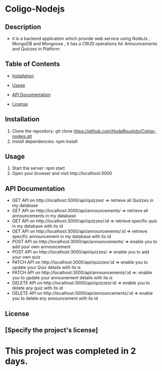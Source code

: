 # Coligo-Nodejs

## Description
- it is a backend application which provide web service using NodeJs , MongoDB and Mongoose , it has a CRUD operations for Announcements and Quizzes in Platform

## Table of Contents
- [Installation](#installation)
- [Usage](#usage)
- [API Documentation](#api-documentation)

- [License](#license)

## Installation
1. Clone the repository: git clone https://github.com/HodaRoushdy/Coligo-nodejs.git
2. Install dependencies: npm install

## Usage
1. Start the server: npm start
2. Open your browser and visit http://localhost:3000 

## API Documentation
- GET API on http://localhost:3000/api/quizzes/ => retrieve all Quizzes in my database 
- GET API on http://localhost:3000/api/announcements/ => retrieve all announcements in my database
- GET API on http://localhost:3000/api/quizzes/:id => retrieve specific quiz in my database with its id
- GET API on http://localhost:3000/api/announcements/:id => retrieve specific announcement in my database with its id
- POST API on http://localhost:3000/api/announcements/ => enable you to add your own announcement 
- POST API on http://localhost:3000/api/quizzes/ => enable you to add your own quiz
- PATCH API on http://localhost:3000/api/quizzes/:id => enable you to update your Quiz details  with its is
- PATCH API on http://localhost:3000/api/announcements/:id =>: enable you to update your announement details with its is
- DELETE API on http://localhost:3000/api/quizzes/:id => enable you to delete any quiz with its id 
- DELETE API on http://localhost:3000/api/announcements/:id => enable you to delete any announcement with its id 


## License
[Specify the project's license]
---

# This project was completed in 2 days.
